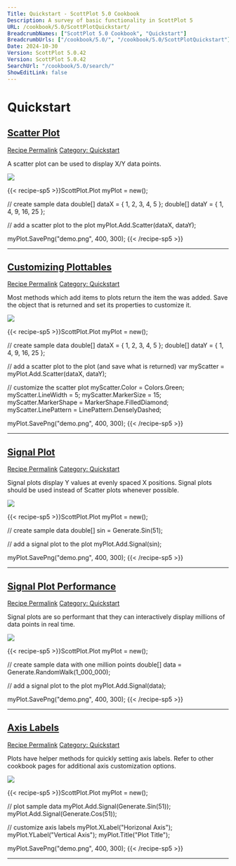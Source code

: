 ```yaml
---
Title: Quickstart - ScottPlot 5.0 Cookbook
Description: A survey of basic functionality in ScottPlot 5
URL: /cookbook/5.0/ScottPlotQuickstart/
BreadcrumbNames: ["ScottPlot 5.0 Cookbook", "Quickstart"]
BreadcrumbUrls: ["/cookbook/5.0/", "/cookbook/5.0/ScottPlotQuickstart"]
Date: 2024-10-30
Version: ScottPlot 5.0.42
Version: ScottPlot 5.0.42
SearchUrl: "/cookbook/5.0/search/"
ShowEditLink: false
---
```


<h1>Quickstart</h1>


<h2 style='border-bottom: 0;'><a href='/cookbook/5.0/ScottPlotQuickstart/QuickstartScatter'>Scatter Plot</a></h2>

<div class="d-flex mb-2">
<a class="btn btn-sm btn-primary me-1" href="/cookbook/5.0/ScottPlotQuickstart/QuickstartScatter">Recipe Permalink</a>
<a class="btn btn-sm btn-success me-1" href="/cookbook/5.0/ScottPlotQuickstart">Category: Quickstart</a>
</div>

A scatter plot can be used to display X/Y data points.

[![](/cookbook/5.0/images/QuickstartScatter.png?241029205813)](/cookbook/5.0/images/QuickstartScatter.png?241029205813)

{{< recipe-sp5 >}}ScottPlot.Plot myPlot = new();

// create sample data
double[] dataX = { 1, 2, 3, 4, 5 };
double[] dataY = { 1, 4, 9, 16, 25 };

// add a scatter plot to the plot
myPlot.Add.Scatter(dataX, dataY);

myPlot.SavePng("demo.png", 400, 300);
{{< /recipe-sp5 >}}

<hr class='my-5 invisible'>



<h2 style='border-bottom: 0;'><a href='/cookbook/5.0/ScottPlotQuickstart/CustomizingPlottables'>Customizing Plottables</a></h2>

<div class="d-flex mb-2">
<a class="btn btn-sm btn-primary me-1" href="/cookbook/5.0/ScottPlotQuickstart/CustomizingPlottables">Recipe Permalink</a>
<a class="btn btn-sm btn-success me-1" href="/cookbook/5.0/ScottPlotQuickstart">Category: Quickstart</a>
</div>

Most methods which add items to plots return the item the was added. Save the object that is returned and set its properties to customize it.

[![](/cookbook/5.0/images/CustomizingPlottables.png?241029205813)](/cookbook/5.0/images/CustomizingPlottables.png?241029205813)

{{< recipe-sp5 >}}ScottPlot.Plot myPlot = new();

// create sample data
double[] dataX = { 1, 2, 3, 4, 5 };
double[] dataY = { 1, 4, 9, 16, 25 };

// add a scatter plot to the plot (and save what is returned)
var myScatter = myPlot.Add.Scatter(dataX, dataY);

// customize the scatter plot
myScatter.Color = Colors.Green;
myScatter.LineWidth = 5;
myScatter.MarkerSize = 15;
myScatter.MarkerShape = MarkerShape.FilledDiamond;
myScatter.LinePattern = LinePattern.DenselyDashed;

myPlot.SavePng("demo.png", 400, 300);
{{< /recipe-sp5 >}}

<hr class='my-5 invisible'>



<h2 style='border-bottom: 0;'><a href='/cookbook/5.0/ScottPlotQuickstart/QuickstartSignal'>Signal Plot</a></h2>

<div class="d-flex mb-2">
<a class="btn btn-sm btn-primary me-1" href="/cookbook/5.0/ScottPlotQuickstart/QuickstartSignal">Recipe Permalink</a>
<a class="btn btn-sm btn-success me-1" href="/cookbook/5.0/ScottPlotQuickstart">Category: Quickstart</a>
</div>

Signal plots display Y values at evenly spaced X positions. Signal plots should be used instead of Scatter plots whenever possible.

[![](/cookbook/5.0/images/QuickstartSignal.png?241029205813)](/cookbook/5.0/images/QuickstartSignal.png?241029205813)

{{< recipe-sp5 >}}ScottPlot.Plot myPlot = new();

// create sample data
double[] sin = Generate.Sin(51);

// add a signal plot to the plot
myPlot.Add.Signal(sin);

myPlot.SavePng("demo.png", 400, 300);
{{< /recipe-sp5 >}}

<hr class='my-5 invisible'>



<h2 style='border-bottom: 0;'><a href='/cookbook/5.0/ScottPlotQuickstart/SignalPerformance'>Signal Plot Performance</a></h2>

<div class="d-flex mb-2">
<a class="btn btn-sm btn-primary me-1" href="/cookbook/5.0/ScottPlotQuickstart/SignalPerformance">Recipe Permalink</a>
<a class="btn btn-sm btn-success me-1" href="/cookbook/5.0/ScottPlotQuickstart">Category: Quickstart</a>
</div>

Signal plots are so performant that they can interactively display millions of data points in real time.

[![](/cookbook/5.0/images/SignalPerformance.png?241029205813)](/cookbook/5.0/images/SignalPerformance.png?241029205813)

{{< recipe-sp5 >}}ScottPlot.Plot myPlot = new();

// create sample data with one million points
double[] data = Generate.RandomWalk(1_000_000);

// add a signal plot to the plot
myPlot.Add.Signal(data);

myPlot.SavePng("demo.png", 400, 300);
{{< /recipe-sp5 >}}

<hr class='my-5 invisible'>



<h2 style='border-bottom: 0;'><a href='/cookbook/5.0/ScottPlotQuickstart/QuickstartAxisLabels'>Axis Labels</a></h2>

<div class="d-flex mb-2">
<a class="btn btn-sm btn-primary me-1" href="/cookbook/5.0/ScottPlotQuickstart/QuickstartAxisLabels">Recipe Permalink</a>
<a class="btn btn-sm btn-success me-1" href="/cookbook/5.0/ScottPlotQuickstart">Category: Quickstart</a>
</div>

Plots have helper methods for quickly setting axis labels. Refer to other cookbook pages for additional axis customization options.

[![](/cookbook/5.0/images/QuickstartAxisLabels.png?241029205813)](/cookbook/5.0/images/QuickstartAxisLabels.png?241029205813)

{{< recipe-sp5 >}}ScottPlot.Plot myPlot = new();

// plot sample data
myPlot.Add.Signal(Generate.Sin(51));
myPlot.Add.Signal(Generate.Cos(51));

// customize axis labels
myPlot.XLabel("Horizonal Axis");
myPlot.YLabel("Vertical Axis");
myPlot.Title("Plot Title");

myPlot.SavePng("demo.png", 400, 300);
{{< /recipe-sp5 >}}

<hr class='my-5 invisible'>


